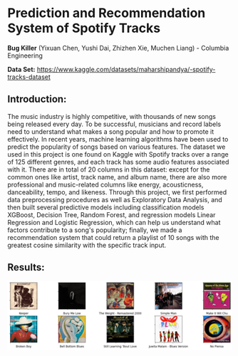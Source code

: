 # Prediction and Recommendation System of Spotify Tracks

**Bug Killer** (Yixuan Chen, Yushi Dai, Zhizhen Xie, Muchen Liang) - Columbia Engineering

**Data Set:** https://www.kaggle.com/datasets/maharshipandya/-spotify-tracks-dataset

## Introduction:

The music industry is highly competitive, with thousands of new songs being released every day. To be successful, musicians and record labels need to understand what makes a song popular and how to promote it effectively. In recent years, machine learning algorithms have been used to predict the popularity of songs based on various features.
The dataset we used in this project is one found on Kaggle with  Spotify tracks over a range of 125 different genres, and each track has some audio features associated with it. There are in total of 20 columns in this dataset: except for the common ones like artist, track name, and album name, there are also more professional and music-related columns like energy, acousticness, danceability, tempo, and likeness. Through this project, we first performed data preprocessing procedures as well as Exploratory Data Analysis, and then built several predictive models including classification models XGBoost, Decision Tree, Random Forest, and regression models Linear Regression and Logistic Regression, which can help us understand what factors contribute to a song's popularity; finally, we made a recommendation system that could return a playlist of 10 songs with the greatest cosine similarity with the specific track input.

## Results:

<img src="https://github.com/ycsilvia/Coursework/blob/main/DataAnalytics/Example%20of%20result%20of%20the%20recommended%20system.jpg">
